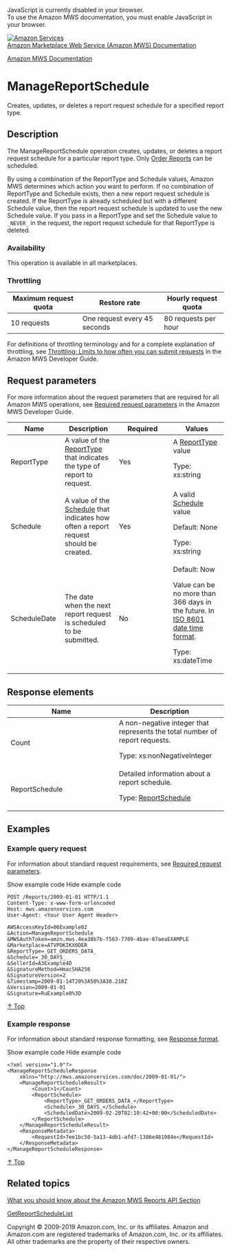 <div id="MWSDX_noscript">

JavaScript is currently disabled in your browser.  
To use the Amazon MWS documentation, you must enable JavaScript in your
browser.

</div>

<div id="MWSDX_divtop">

[![Amazon
Services](https://images-na.ssl-images-amazon.com/images/G/08/mwsportal/fr_FR/amazonservices.gif
"Amazon Services")](http://services.amazon.fr)  
<span id="MWSDX_titlebar">[Amazon Marketplace Web Service (Amazon MWS)
Documentation](https://developer.amazonservices.fr/gp/mws/docs.html)</span>

</div>

<div id="MWSDX_divbottom">

<div id="MWSDX_divleft">

<div id="MWSDX_toc">

</div>

</div>

<div id="MWSDX_divright">

<div id="MWSDX_content">

<span id="MWSDX_breadcrumbs">[Amazon MWS
Documentation](https://developer.amazonservices.fr/gp/mws/docs.html)</span>

<div id="Reports_ManageReportSchedule" class="nested0">

# ManageReportSchedule

<div class="body">

<span class="ph">Creates, updates, or deletes a report request schedule
for a specified report type.</span>

</div>

<div id="Description" class="topic concept nested1">

## Description

<div class="body conbody">

The
<span id="Description__ManageReportSchedule" class="keyword apiname">ManageReportSchedule</span>
operation creates, updates, or deletes a report request schedule for a
particular report type. Only [Order
Reports](Reports_ReportType.md#ReportTypeCategories__OrderReports) can
be scheduled.

By using a combination of the
<span class="keyword parmname">ReportType</span> and
<span class="keyword parmname">Schedule</span> values,
<span class="ph">Amazon MWS</span> determines which action you want to
perform. If no combination of
<span class="keyword parmname">ReportType</span> and
<span class="keyword parmname">Schedule</span> exists, then a new report
request schedule is created. If the
<span class="keyword parmname">ReportType</span> is already scheduled
but with a different <span class="keyword parmname">Schedule</span>
value, then the report request schedule is updated to use the new
<span class="keyword parmname">Schedule</span> value. If you pass in a
<span class="keyword apiname">ReportType</span> and set the
<span class="keyword parmname">Schedule</span> value to `_NEVER_` in the
request, the report request schedule for that
<span class="keyword apiname">ReportType</span> is deleted.

<div class="section">

### Availability

This operation is available in all marketplaces.

</div>

<div class="section">

### Throttling

<div class="p">

<div class="tablenoborder">

| Maximum request quota | Restore rate                 | Hourly request quota |
| --------------------- | ---------------------------- | -------------------- |
| 10 requests           | One request every 45 seconds | 80 requests per hour |

</div>

<span class="ph">For definitions of throttling terminology and for a
complete explanation of throttling, see [Throttling: Limits to how often
you can submit requests](../dev_guide/DG_Throttling.md) in the
<span class="ph">Amazon MWS Developer Guide</span>.</span>

</div>

</div>

</div>

</div>

<div id="RequestParameters" class="topic reference nested1">

## Request parameters

<div class="body refbody">

<div class="section">

<span class="ph">For more information about the request parameters that
are required for all <span class="ph">Amazon MWS</span> operations, see
[Required request
parameters](../dev_guide/DG_RequiredRequestParameters.md) in the
<span class="ph">Amazon MWS Developer Guide</span>.</span>

</div>

<div class="tablenoborder">

<table id="RequestParameters__RequestParametersTable" class="table" data-cellpadding="4" data-cellspacing="0" data-summary="" data-frame="border" data-border="1" data-rules="all">
<colgroup>
<col style="width: 25%" />
<col style="width: 25%" />
<col style="width: 25%" />
<col style="width: 25%" />
</colgroup>
<thead>
<tr class="header">
<th>Name</th>
<th>Description</th>
<th>Required</th>
<th>Values</th>
</tr>
</thead>
<tbody>
<tr class="odd">
<td><span class="keyword parmname">ReportType</span></td>
<td><span class="ph">A value of the <a href="Reports_ReportType.md" class="xref" title="An enumeration of the types of reports that can be requested from Amazon MWS.">ReportType</a> that indicates the type of report to request.</span></td>
<td>Yes</td>
<td>A <a href="Reports_ReportType.md" class="xref" title="An enumeration of the types of reports that can be requested from Amazon MWS.">ReportType</a> value
<p><span class="ph">Type: xs:string</span></p></td>
</tr>
<tr class="even">
<td><span class="keyword parmname">Schedule</span></td>
<td>A value of the <a href="Reports_Schedule.md" class="xref" title="An enumeration of the units of time that reports can be requested.">Schedule</a> that indicates how often a report request should be created.</td>
<td>Yes</td>
<td>A valid <a href="Reports_Schedule.md" class="xref" title="An enumeration of the units of time that reports can be requested.">Schedule</a> value
<p>Default: None</p>
<p><span class="ph">Type: xs:string</span></p></td>
</tr>
<tr class="odd">
<td><span class="keyword parmname">ScheduleDate</span></td>
<td>The date when the next report request is scheduled to be submitted.</td>
<td>No</td>
<td>Default: Now
<p>Value can be no more than 366 days in the future. In <span class="ph"><a href="../dev_guide/DG_ISO8601.md" class="xref">ISO 8601 date time format</a></span>.</p>
<p><span class="ph">Type: xs:dateTime</span></p></td>
</tr>
</tbody>
</table>

</div>

</div>

</div>

<div id="ResponseElements" class="topic reference nested1">

## Response elements

<div class="body refbody">

<div class="tablenoborder">

<table id="ResponseElements__ResponseElementsTable" class="table" data-cellpadding="4" data-cellspacing="0" data-summary="" data-frame="border" data-border="1" data-rules="all">
<colgroup>
<col style="width: 50%" />
<col style="width: 50%" />
</colgroup>
<thead>
<tr class="header">
<th>Name</th>
<th>Description</th>
</tr>
</thead>
<tbody>
<tr class="odd">
<td><span class="keyword parmname">Count</span></td>
<td><span class="ph">A non-negative integer that represents the total number of report requests.</span>
<p><span class="ph">Type: xs:nonNegativeInteger</span></p></td>
</tr>
<tr class="even">
<td><span class="keyword parmname">ReportSchedule</span></td>
<td><span class="ph">Detailed information about a report schedule.</span>
<p>Type: <a href="Reports_Datatypes.md#ReportSchedule" class="xref" title="Detailed information about a report schedule.">ReportSchedule</a></p></td>
</tr>
</tbody>
</table>

</div>

</div>

</div>

<div id="Examples" class="topic reference nested1">

## Examples

<div class="body refbody">

<div class="section">

### Example query request

<span class="ph">For information about standard request requirements,
see [Required request
parameters](../dev_guide/DG_RequiredRequestParameters.md).</span>

<span class="ph expander"> <span class="keyword parmname xshow">Show
example code</span> <span class="keyword parmname xhide">Hide example
code</span> </span>

<div class="sectiondiv content">

``` pre codeblock
POST /Reports/2009-01-01 HTTP/1.1
Content-Type: x-www-form-urlencoded
Host: mws.amazonservices.com
User-Agent: <Your User Agent Header>

AWSAccessKeyId=06Example02
&Action=ManageReportSchedule
&MWSAuthToken=amzn.mws.4ea38b7b-f563-7709-4bae-87aeaEXAMPLE
&Marketplace=ATVPDKIKX0DER
&ReportType=_GET_ORDERS_DATA_
&Schedule=_30_DAYS_
&SellerId=A3Example4D
&SignatureMethod=HmacSHA256
&SignatureVersion=2
&Timestamp=2009-01-14T20%3A50%3A30.218Z
&Version=2009-01-01
&Signature=RuExample0%3D
```

[↑ Top](#Examples)

</div>

</div>

<div class="section">

### Example response

<span class="ph">For information about standard response formatting, see
[Response format](../dev_guide/DG_ResponseFormat.md).</span>

<span class="ph expander"> <span class="keyword parmname xshow">Show
example code</span> <span class="keyword parmname xhide">Hide example
code</span> </span>

<div class="sectiondiv content">

``` pre codeblock
<?xml version="1.0"?>
<ManageReportScheduleResponse
    xmlns="http://mws.amazonservices.com/doc/2009-01-01/">
    <ManageReportScheduleResult>
        <Count>1</Count>
        <ReportSchedule>
            <ReportType>_GET_ORDERS_DATA_</ReportType>
            <Schedule>_30_DAYS_</Schedule>
            <ScheduledDate>2009-02-20T02:10:42+00:00</ScheduledDate>
        </ReportSchedule>
    </ManageReportScheduleResult>
    <ResponseMetadata>
        <RequestId>7ee1bc50-5a13-4db1-afd7-1386e481984e</RequestId>
    </ResponseMetadata>
</ManageReportScheduleResponse>
```

[↑ Top](#Examples)

</div>

</div>

</div>

</div>

<div id="RelatedActions" class="topic nested1">

## Related topics

<div class="body">

[What you should know about the Amazon MWS Reports API
Section](../reports/Reports_Overview.md)

[GetReportScheduleList](Reports_GetReportScheduleList.md "Returns a list of order report requests that are scheduled to be submitted to Amazon MWS for processing.")

</div>

</div>

</div>

<div id="MWSDX_footer">

Copyright © 2009-2019 Amazon.com, Inc. or its affiliates. Amazon and
Amazon.com are registered trademarks of Amazon.com, Inc. or its
affiliates. All other trademarks are the property of their respective
owners.

</div>

</div>

</div>

<div style="clear: both;">

</div>

</div>
